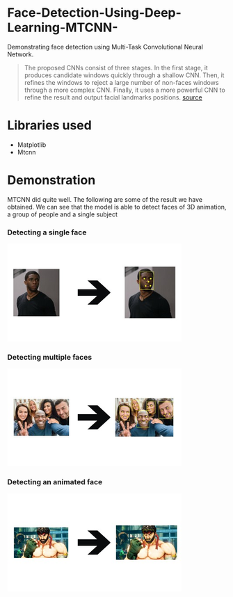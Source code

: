 # Face-Detection-Using-Deep-Learning-MTCNN-
Demonstrating face detection using Multi-Task Convolutional Neural Network.
> The proposed CNNs consist of three stages. In the first stage, it produces candidate windows quickly through a shallow CNN. Then, it refines the windows to reject a large number of non-faces windows through a more complex CNN. Finally, it uses a more powerful CNN to refine the result and output facial landmarks positions. [source](https://arxiv.org/abs/1604.02878)

# Libraries used
* Matplotlib
* Mtcnn

# Demonstration 
MTCNN did quite well. The following are some of the result we have obtained. We can see that the model is able to detect faces of 3D animation, a group of people and a single subject
### Detecting a single face
![alt text](https://github.com/Jihad-R/Face-Detection-Using-Deep-Learning-MTCNN-/blob/master/test%201%20full.jpg)
### Detecting multiple faces
![alt text](https://github.com/Jihad-R/Face-Detection-Using-Deep-Learning-MTCNN-/blob/master/test%203%20full.jpg)
### Detecting an animated face
![alt text](https://github.com/Jihad-R/Face-Detection-Using-Deep-Learning-MTCNN-/blob/master/test%202%20full.jpg)

